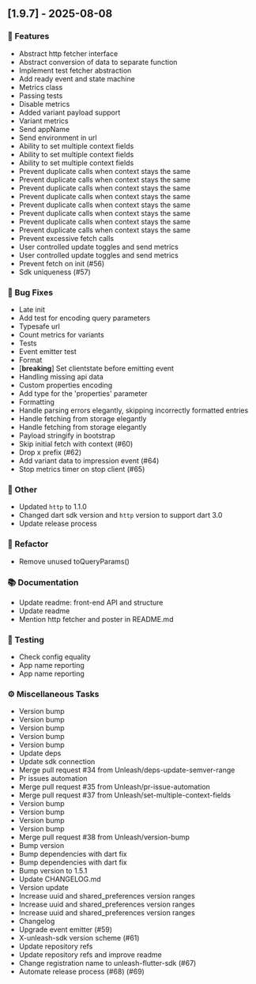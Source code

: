 ## [1.9.7] - 2025-08-08

### 🚀 Features

- Abstract http fetcher interface
- Abstract conversion of data to separate function
- Implement test fetcher abstraction
- Add ready event and state machine
- Metrics class
- Passing tests
- Disable metrics
- Added variant payload support
- Variant metrics
- Send appName
- Send environment in url
- Ability to set multiple context fields
- Ability to set multiple context fields
- Ability to set multiple context fields
- Prevent duplicate calls when context stays the same
- Prevent duplicate calls when context stays the same
- Prevent duplicate calls when context stays the same
- Prevent duplicate calls when context stays the same
- Prevent duplicate calls when context stays the same
- Prevent duplicate calls when context stays the same
- Prevent duplicate calls when context stays the same
- Prevent duplicate calls when context stays the same
- Prevent excessive fetch calls
- User controlled update toggles and send metrics
- User controlled update toggles and send metrics
- Prevent fetch on init (#56)
- Sdk uniqueness (#57)

### 🐛 Bug Fixes

- Late init
- Add test for encoding query parameters
- Typesafe url
- Count metrics for variants
- Tests
- Event emitter test
- Format
- [**breaking**] Set clientstate before emitting event
- Handling missing api data
- Custom properties encoding
- Add type for the 'properties' parameter
- Formatting
- Handle parsing errors elegantly, skipping incorrectly formatted entries
- Handle fetching from storage elegantly
- Handle fetching from storage elegantly
- Payload stringify in bootstrap
- Skip initial fetch with context (#60)
- Drop x prefix (#62)
- Add variant data to impression event (#64)
- Stop metrics timer on stop client (#65)

### 💼 Other

- Updated `http` to 1.1.0
- Changed dart sdk version and `http` version to support dart 3.0
- Update release process

### 🚜 Refactor

- Remove unused toQueryParams()

### 📚 Documentation

- Update readme: front-end API and structure
- Update readme
- Mention http fetcher and poster in README.md

### 🧪 Testing

- Check config equality
- App name reporting
- App name reporting

### ⚙️ Miscellaneous Tasks

- Version bump
- Version bump
- Version bump
- Version bump
- Version bump
- Update deps
- Update sdk connection
- Merge pull request #34 from Unleash/deps-update-semver-range
- Pr issues automation
- Merge pull request #35 from Unleash/pr-issue-automation
- Merge pull request #37 from Unleash/set-multiple-context-fields
- Version bump
- Version bump
- Version bump
- Version bump
- Merge pull request #38 from Unleash/version-bump
- Bump version
- Bump dependencies with dart fix
- Bump dependencies with dart fix
- Bump version to 1.5.1
- Update CHANGELOG.md
- Version update
- Increase uuid and shared_preferences version ranges
- Increase uuid and shared_preferences version ranges
- Increase uuid and shared_preferences version ranges
- Changelog
- Upgrade event emitter (#59)
- X-unleash-sdk version scheme (#61)
- Update repository refs
- Update repository refs and improve readme
- Change registration name to unleash-flutter-sdk (#67)
- Automate release process (#68) (#69)

